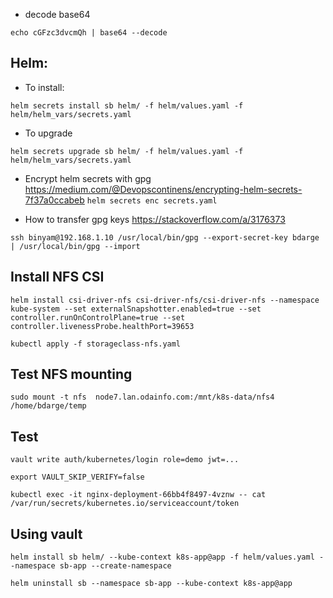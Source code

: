 - decode base64
```console
echo cGFzc3dvcmQh | base64 --decode
```

## Helm:

- To install:
```console
helm secrets install sb helm/ -f helm/values.yaml -f helm/helm_vars/secrets.yaml
```

- To upgrade
```console
helm secrets upgrade sb helm/ -f helm/values.yaml -f helm/helm_vars/secrets.yaml
```

- Encrypt helm secrets with gpg
  https://medium.com/@Devopscontinens/encrypting-helm-secrets-7f37a0ccabeb
  `helm secrets enc secrets.yaml`


- How to transfer gpg keys
  https://stackoverflow.com/a/3176373
```console
ssh binyam@192.168.1.10 /usr/local/bin/gpg --export-secret-key bdarge | /usr/local/bin/gpg --import
```

## Install NFS CSI
```
helm install csi-driver-nfs csi-driver-nfs/csi-driver-nfs --namespace kube-system --set externalSnapshotter.enabled=true --set controller.runOnControlPlane=true --set controller.livenessProbe.healthPort=39653
```

```
kubectl apply -f storageclass-nfs.yaml
```

## Test NFS mounting
```
sudo mount -t nfs  node7.lan.odainfo.com:/mnt/k8s-data/nfs4 /home/bdarge/temp
```

## Test
```
vault write auth/kubernetes/login role=demo jwt=...
```

```
export VAULT_SKIP_VERIFY=false
```

```
kubectl exec -it nginx-deployment-66bb4f8497-4vznw -- cat /var/run/secrets/kubernetes.io/serviceaccount/token
```

## Using vault

```console
helm install sb helm/ --kube-context k8s-app@app -f helm/values.yaml --namespace sb-app --create-namespace
```

```console
helm uninstall sb --namespace sb-app --kube-context k8s-app@app
```